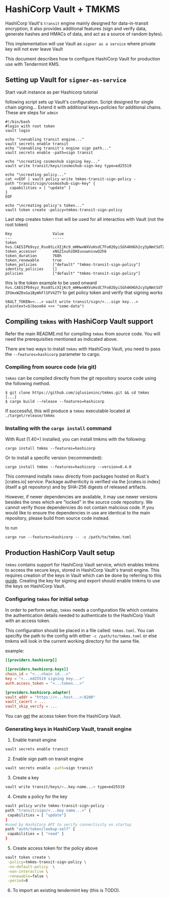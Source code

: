 # HashiCorp Vault + TMKMS

HashiCorp Vault's `transit` engine mainly designed for data-in-transit encryption, it also provides additional features (sign and verify data, generate hashes and HMACs of data, and act as a source of random bytes).

This implementation will use Vault as `signer as a service` where private key will not ever leave Vault


This document describes how to configure HashiCorp Vault for production use with Tendermint KMS.

## Setting up Vault for `signer-as-service`
Start vault instance as per Hashicorp tutorial

following script sets up Vault's configuration. Script designed for single chain signing... Extend it with additional keys+policies for additional chains. These are steps for `admin`
```
#!/bin/bash
#login with root token
vault login

echo "\nenabling transit engine..."
vault secrets enable transit
echo "\nenabling transit's engine sign path..."
vault secrets enable -path=sign transit

echo "\ncreating cosmoshub signing key..."
vault write transit/keys/cosmoshub-sign-key type=ed25519

echo "\ncreating policy..."
cat <<EOF | vault policy write tmkms-transit-sign-policy -
path "transit/sign/cosmoshub-sign-key" {
  capabilities = [ "update" ]
}
EOF

echo "\ncreating policy's token..."
vault token create -policy=tmkms-transit-sign-policy
```
Last step creates token that will be used for all interactios with Vault (not the root token)
```
Key                  Value
---                  -----
token                hvs.CAESIPb9syz_Rso8tLcXIjKc9_mHHwxWXVuHsdC7Fo02OyiSGh4KHGh2cy5pNmtSdTZFUmxWZ0xGa1ByWkFlSFV4ZTY
token_accessor       xNGZ1xuhzDHIuvuwnsvwO2h6
token_duration       768h
token_renewable      true
token_policies       ["default" "tmkms-transit-sign-policy"]
identity_policies    []
policies             ["default" "tmkms-transit-sign-policy"]

```
this is the token example to be used onward
`hvs.CAESIPb9syz_Rso8tLcXIjKc9_mHHwxWXVuHsdC7Fo02OyiSGh4KHGh2cy5pNmtSdTZFUmxWZ0xGa1ByWkFlSFV4ZTY`
to get policy token and verify that signing works
```
VAULT_TOKEN=<...> vault write transit/sign/<...sign key...> plaintext=$(base64 <<< "some-data")
```


## Compiling `tmkms` with HashiCorp Vault support

Refer the main README.md for compiling `tmkms`
from source code. You will need the prerequisities mentioned as indicated above.

There are two ways to install `tmkms` with HashiCorp Vault, you need to pass the `--features=hashicorp` parameter to cargo.

### Compiling from source code (via git)

`tmkms` can be compiled directly from the git repository source code using the
following method.

```
$ git clone https://github.com/iqlusioninc/tmkms.git && cd tmkms
[...]
$ cargo build --release --features=hashicorp
```

If successful, this will produce a `tmkms` executable located at
`./target/release/tmkms`

### Installing with the `cargo install` command

With Rust (1.40+) installed, you can install tmkms with the following:

```
cargo install tmkms --features=hashicorp
```

Or to install a specific version (recommended):

```
cargo install tmkms --features=hashicorp --version=0.4.0
```

This command installs `tmkms` directly from packages hosted on Rust's
[crates.io] service. Package authenticity is verified via the
[crates.io index] (itself a git repository) and by SHA-256 digests of
released artifacts.

However, if newer dependencies are available, it may use newer versions
besides the ones which are "locked" in the source code repository. We
cannot verify those dependencies do not contain malicious code. If you would
like to ensure the dependencies in use are identical to the main repository,
please build from source code instead.


to run
```
cargo run --features=hashicorp -- -c /path/to/tmkms.toml 
```

## Production HashiCorp Vault setup

`tmkms` contains support for HashiCorp Vault service, which enables tmkms to access the secure keys, stored in HashiCorp Vault's transit engine. This requires creation of the keys in Vault which can be done by referring to this [guide](https://www.vaultproject.io/docs/secrets/transit). Creating the key for signing and export should enable tmkms to use the keys on HashiCorp Vault.

### Configuring `tmkms` for initial setup

In order to perform setup, `tmkms` needs a  configuration file which
contains the authentication details needed to authenticate to the HashiCorp Vault with an access token.

This configuration should be placed in a file called: `tmkms.toml`.
You can specifty the path to the config with either `-c /path/to/tmkms.toml` or else tmkms will look in the current working directory for the same file.

example: 
```toml
[[providers.hashicorp]]

[[providers.hashicorp.keys]]
chain_id = "<...chain id...>"
key = "<...ed25519 signing key...>"
auth.access_token = "<...token...>"

[providers.hashicorp.adapter]
vault_addr = "https://<...host...>:8200"
vault_cacert = ...
vault_skip_verify = ...
```

You can [get](https://learn.hashicorp.com/tutorials/vault/tokens) the access token from the HashiCorp Vault.

### Generating keys in HashiCorp Vault, transit engine
1. Enable transit engine
```bash
vault secrets enable transit
```
2. Enable sign path on transit engine
```bash
vault secrets enable -path=sign transit
```
3. Create a key
```bash
vault write transit/keys/<..key-name...> type=ed25519
```
4. Create a policy for the key
 ```bash
vault policy write tmkms-transit-sign-policy -
path "transit/sign/<...key name...>" {
  capabilities = [ "update"]
}
#used by HashiCorp API to verify connectivity on startup
path "auth/token/lookup-self" {
  capabilities = [ "read" ]
}
```
5. Create access token for the policy above
```bash
vault token create \
 -policy=tmkms-transit-sign-policy \
 -no-default-policy  \
 -non-interactive \
 -renewable=false \
 -period=0
```
6.  To import an existing tendermint key (this is TODO).
```
